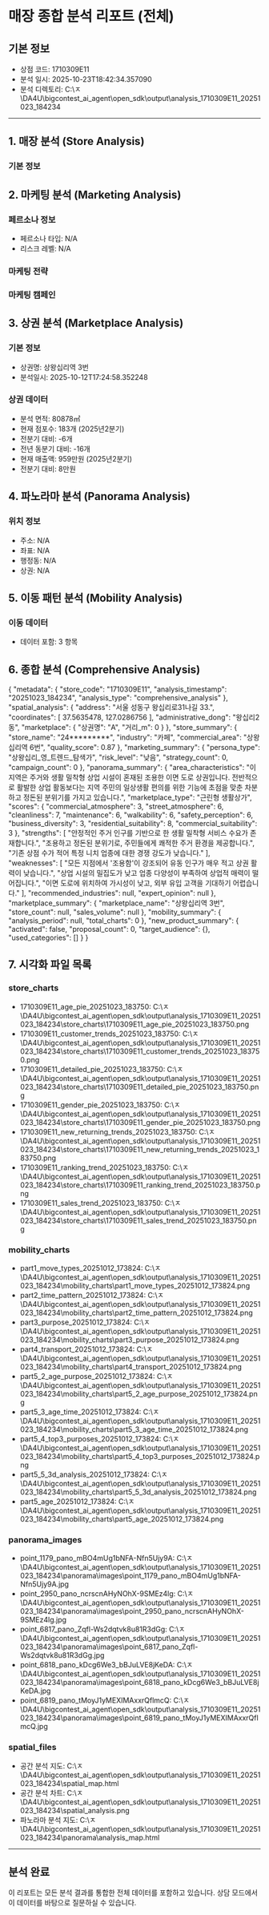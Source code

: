 # 매장 종합 분석 리포트 (전체)

## 기본 정보
- 상점 코드: 1710309E11
- 분석 일시: 2025-10-23T18:42:34.357090
- 분석 디렉토리: C:\ㅈ\DA4U\bigcontest_ai_agent\open_sdk\output\analysis_1710309E11_20251023_184234

---

## 1. 매장 분석 (Store Analysis)

### 기본 정보
## 2. 마케팅 분석 (Marketing Analysis)

### 페르소나 정보
- 페르소나 타입: N/A
- 리스크 레벨: N/A

### 마케팅 전략

### 마케팅 캠페인
## 3. 상권 분석 (Marketplace Analysis)

### 기본 정보
- 상권명: 상왕십리역 3번
- 분석일시: 2025-10-12T17:24:58.352248

### 상권 데이터
- 분석 면적: 80878㎡
- 현재 점포수: 183개 (2025년2분기)
- 전분기 대비: -6개
- 전년 동분기 대비: -16개
- 현재 매출액: 959만원 (2025년2분기)
- 전분기 대비: 8만원

## 4. 파노라마 분석 (Panorama Analysis)

### 위치 정보
- 주소: N/A
- 좌표: N/A
- 행정동: N/A
- 상권: N/A

## 5. 이동 패턴 분석 (Mobility Analysis)

### 이동 데이터
- 데이터 포함: 3 항목

## 6. 종합 분석 (Comprehensive Analysis)

{
  "metadata": {
    "store_code": "1710309E11",
    "analysis_timestamp": "20251023_184234",
    "analysis_type": "comprehensive_analysis"
  },
  "spatial_analysis": {
    "address": "서울 성동구 왕십리로31나길 33.",
    "coordinates": [
      37.5635478,
      127.0286756
    ],
    "administrative_dong": "왕십리2동",
    "marketplace": {
      "상권명": "A",
      "거리_m": 0
    }
  },
  "store_summary": {
    "store_name": "24*********",
    "industry": "카페",
    "commercial_area": "상왕십리역 6번",
    "quality_score": 0.87
  },
  "marketing_summary": {
    "persona_type": "상왕십리_영_트렌드_탐색가",
    "risk_level": "낮음",
    "strategy_count": 0,
    "campaign_count": 0
  },
  "panorama_summary": {
    "area_characteristics": "이 지역은 주거와 생활 밀착형 상업 시설이 혼재된 조용한 이면 도로 상권입니다. 전반적으로 활발한 상업 활동보다는 지역 주민의 일상생활 편의를 위한 기능에 초점을 맞춘 차분하고 정돈된 분위기를 가지고 있습니다.",
    "marketplace_type": "근린형 생활상가",
    "scores": {
      "commercial_atmosphere": 3,
      "street_atmosphere": 6,
      "cleanliness": 7,
      "maintenance": 6,
      "walkability": 6,
      "safety_perception": 6,
      "business_diversity": 3,
      "residential_suitability": 8,
      "commercial_suitability": 3
    },
    "strengths": [
      "안정적인 주거 인구를 기반으로 한 생활 밀착형 서비스 수요가 존재합니다.",
      "조용하고 정돈된 분위기로, 주민들에게 쾌적한 주거 환경을 제공합니다.",
      "기존 상점 수가 적어 특정 니치 업종에 대한 경쟁 강도가 낮습니다."
    ],
    "weaknesses": [
      "모든 지점에서 '조용함'이 강조되어 유동 인구가 매우 적고 상권 활력이 낮습니다.",
      "상업 시설의 밀집도가 낮고 업종 다양성이 부족하여 상업적 매력이 떨어집니다.",
      "이면 도로에 위치하여 가시성이 낮고, 외부 유입 고객을 기대하기 어렵습니다."
    ],
    "recommended_industries": null,
    "expert_opinion": null
  },
  "marketplace_summary": {
    "marketplace_name": "상왕십리역 3번",
    "store_count": null,
    "sales_volume": null
  },
  "mobility_summary": {
    "analysis_period": null,
    "total_charts": 0
  },
  "new_product_summary": {
    "activated": false,
    "proposal_count": 0,
    "target_audience": {},
    "used_categories": []
  }
}

## 7. 시각화 파일 목록

### store_charts
- 1710309E11_age_pie_20251023_183750: C:\ㅈ\DA4U\bigcontest_ai_agent\open_sdk\output\analysis_1710309E11_20251023_184234\store_charts\1710309E11_age_pie_20251023_183750.png
- 1710309E11_customer_trends_20251023_183750: C:\ㅈ\DA4U\bigcontest_ai_agent\open_sdk\output\analysis_1710309E11_20251023_184234\store_charts\1710309E11_customer_trends_20251023_183750.png
- 1710309E11_detailed_pie_20251023_183750: C:\ㅈ\DA4U\bigcontest_ai_agent\open_sdk\output\analysis_1710309E11_20251023_184234\store_charts\1710309E11_detailed_pie_20251023_183750.png
- 1710309E11_gender_pie_20251023_183750: C:\ㅈ\DA4U\bigcontest_ai_agent\open_sdk\output\analysis_1710309E11_20251023_184234\store_charts\1710309E11_gender_pie_20251023_183750.png
- 1710309E11_new_returning_trends_20251023_183750: C:\ㅈ\DA4U\bigcontest_ai_agent\open_sdk\output\analysis_1710309E11_20251023_184234\store_charts\1710309E11_new_returning_trends_20251023_183750.png
- 1710309E11_ranking_trend_20251023_183750: C:\ㅈ\DA4U\bigcontest_ai_agent\open_sdk\output\analysis_1710309E11_20251023_184234\store_charts\1710309E11_ranking_trend_20251023_183750.png
- 1710309E11_sales_trend_20251023_183750: C:\ㅈ\DA4U\bigcontest_ai_agent\open_sdk\output\analysis_1710309E11_20251023_184234\store_charts\1710309E11_sales_trend_20251023_183750.png
### mobility_charts
- part1_move_types_20251012_173824: C:\ㅈ\DA4U\bigcontest_ai_agent\open_sdk\output\analysis_1710309E11_20251023_184234\mobility_charts\part1_move_types_20251012_173824.png
- part2_time_pattern_20251012_173824: C:\ㅈ\DA4U\bigcontest_ai_agent\open_sdk\output\analysis_1710309E11_20251023_184234\mobility_charts\part2_time_pattern_20251012_173824.png
- part3_purpose_20251012_173824: C:\ㅈ\DA4U\bigcontest_ai_agent\open_sdk\output\analysis_1710309E11_20251023_184234\mobility_charts\part3_purpose_20251012_173824.png
- part4_transport_20251012_173824: C:\ㅈ\DA4U\bigcontest_ai_agent\open_sdk\output\analysis_1710309E11_20251023_184234\mobility_charts\part4_transport_20251012_173824.png
- part5_2_age_purpose_20251012_173824: C:\ㅈ\DA4U\bigcontest_ai_agent\open_sdk\output\analysis_1710309E11_20251023_184234\mobility_charts\part5_2_age_purpose_20251012_173824.png
- part5_3_age_time_20251012_173824: C:\ㅈ\DA4U\bigcontest_ai_agent\open_sdk\output\analysis_1710309E11_20251023_184234\mobility_charts\part5_3_age_time_20251012_173824.png
- part5_4_top3_purposes_20251012_173824: C:\ㅈ\DA4U\bigcontest_ai_agent\open_sdk\output\analysis_1710309E11_20251023_184234\mobility_charts\part5_4_top3_purposes_20251012_173824.png
- part5_5_3d_analysis_20251012_173824: C:\ㅈ\DA4U\bigcontest_ai_agent\open_sdk\output\analysis_1710309E11_20251023_184234\mobility_charts\part5_5_3d_analysis_20251012_173824.png
- part5_age_20251012_173824: C:\ㅈ\DA4U\bigcontest_ai_agent\open_sdk\output\analysis_1710309E11_20251023_184234\mobility_charts\part5_age_20251012_173824.png
### panorama_images
- point_1179_pano_mBO4mUg1bNFA-Nfn5Ujy9A: C:\ㅈ\DA4U\bigcontest_ai_agent\open_sdk\output\analysis_1710309E11_20251023_184234\panorama\images\point_1179_pano_mBO4mUg1bNFA-Nfn5Ujy9A.jpg
- point_2950_pano_ncrscnAHyNOhX-9SMEz4lg: C:\ㅈ\DA4U\bigcontest_ai_agent\open_sdk\output\analysis_1710309E11_20251023_184234\panorama\images\point_2950_pano_ncrscnAHyNOhX-9SMEz4lg.jpg
- point_6817_pano_Zqfl-Ws2dqtvk8u81R3dGg: C:\ㅈ\DA4U\bigcontest_ai_agent\open_sdk\output\analysis_1710309E11_20251023_184234\panorama\images\point_6817_pano_Zqfl-Ws2dqtvk8u81R3dGg.jpg
- point_6818_pano_kDcg6We3_bBJuLVE8jKeDA: C:\ㅈ\DA4U\bigcontest_ai_agent\open_sdk\output\analysis_1710309E11_20251023_184234\panorama\images\point_6818_pano_kDcg6We3_bBJuLVE8jKeDA.jpg
- point_6819_pano_tMoyJ1yMEXIMAxxrQflmcQ: C:\ㅈ\DA4U\bigcontest_ai_agent\open_sdk\output\analysis_1710309E11_20251023_184234\panorama\images\point_6819_pano_tMoyJ1yMEXIMAxxrQflmcQ.jpg
### spatial_files
- 공간 분석 지도: C:\ㅈ\DA4U\bigcontest_ai_agent\open_sdk\output\analysis_1710309E11_20251023_184234\spatial_map.html
- 공간 분석 차트: C:\ㅈ\DA4U\bigcontest_ai_agent\open_sdk\output\analysis_1710309E11_20251023_184234\spatial_analysis.png
- 파노라마 분석 지도: C:\ㅈ\DA4U\bigcontest_ai_agent\open_sdk\output\analysis_1710309E11_20251023_184234\panorama\analysis_map.html

---

## 분석 완료
이 리포트는 모든 분석 결과를 통합한 전체 데이터를 포함하고 있습니다.
상담 모드에서 이 데이터를 바탕으로 질문하실 수 있습니다.
